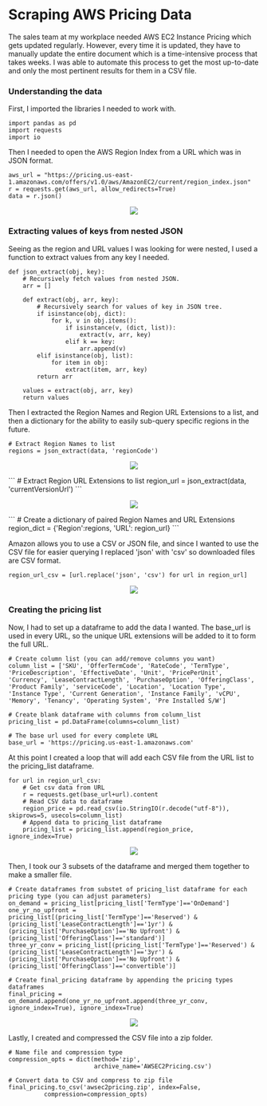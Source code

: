 # Scraping AWS Pricing Data
The sales team at my workplace needed AWS EC2 Instance Pricing which gets updated regularly. However, every time it is updated, they have to manually update the entire document which is a time-intensive process that takes weeks. I was able to automate this process to get the most up-to-date and only the most pertinent results for them in a CSV file.

### Understanding the data

First, I imported the libraries I needed to work with.
```
import pandas as pd
import requests
import io
```

Then I needed to open the AWS Region Index from a URL which was in JSON format.
```
aws_url = "https://pricing.us-east-1.amazonaws.com/offers/v1.0/aws/AmazonEC2/current/region_index.json"
r = requests.get(aws_url, allow_redirects=True)
data = r.json()
```
<p align="center">
<img src= "/images/awsregionindex.png" class="center"/>
</p>

### Extracting values of keys from nested JSON
Seeing as the region and URL values I was looking for were nested, I used a function to extract values from any key I needed.
```
def json_extract(obj, key):
    # Recursively fetch values from nested JSON.
    arr = []

    def extract(obj, arr, key):
        # Recursively search for values of key in JSON tree.
        if isinstance(obj, dict):
            for k, v in obj.items():
                if isinstance(v, (dict, list)):
                    extract(v, arr, key)
                elif k == key:
                    arr.append(v)
        elif isinstance(obj, list):
            for item in obj:
                extract(item, arr, key)
        return arr

    values = extract(obj, arr, key)
    return values
```

Then I extracted the Region Names and Region URL Extensions to a list, and then a dictionary for the ability to easily sub-query specific regions in the future.
```
# Extract Region Names to list
regions = json_extract(data, 'regionCode')
```
<p align="center">
<img src= "/images/awsregions.png" class="center"/>
</p>
```
# Extract Region URL Extensions to list
region_url = json_extract(data, 'currentVersionUrl')
```
<p align="center">
<img src= "/images/awsurls.png" class="center"/>
</p>
```
# Create a dictionary of paired Region Names and URL Extensions
region_dict = {'Region':regions, 'URL': region_url}
```

Amazon allows you to use a CSV or JSON file, and since I wanted to use the CSV file for easier querying I replaced 'json' with 'csv' so downloaded files are CSV format.
```
region_url_csv = [url.replace('json', 'csv') for url in region_url]
```
<p align="center">
<img src= "/images/awsurlscsv.png" class="center"/>
</p>

### Creating the pricing list
Now, I had to set up a dataframe to add the data I wanted. The base_url is used in every URL, so the unique URL extensions will be added to it to form the full URL.
```
# Create column list (you can add/remove columns you want)
column_list = ['SKU', 'OfferTermCode', 'RateCode', 'TermType', 'PriceDescription', 'EffectiveDate', 'Unit', 'PricePerUnit', 'Currency', 'LeaseContractLength', 'PurchaseOption', 'OfferingClass', 'Product Family', 'serviceCode', 'Location', 'Location Type', 'Instance Type', 'Current Generation', 'Instance Family', 'vCPU', 'Memory', 'Tenancy', 'Operating System', 'Pre Installed S/W']

# Create blank dataframe with columns from column_list
pricing_list = pd.DataFrame(columns=column_list)

# The base url used for every complete URL
base_url = 'https://pricing.us-east-1.amazonaws.com'
```

At this point I created a loop that will add each CSV file from the URL list to the pricing_list dataframe.
```
for url in region_url_csv:
    # Get csv data from URL
    r = requests.get(base_url+url).content
    # Read CSV data to dataframe
    region_price = pd.read_csv(io.StringIO(r.decode("utf-8")), skiprows=5, usecols=column_list)
    # Append data to pricing_list dataframe
    pricing_list = pricing_list.append(region_price, ignore_index=True)
 ```   
<p align="center">
<img src= "/images/awspricinglistdata.png" class="center"/>
</p>

Then, I took our 3 subsets of the dataframe and merged them together to make a smaller file.
```
# Create dataframes from substet of pricing_list dataframe for each pricing type (you can adjust parameters)
on_demand = pricing_list[pricing_list['TermType']=='OnDemand']
one_yr_no_upfront = pricing_list[(pricing_list['TermType']=='Reserved') & (pricing_list['LeaseContractLength']=='1yr') & (pricing_list['PurchaseOption']=='No Upfront') & (pricing_list['OfferingClass']=='standard')]
three_yr_conv = pricing_list[(pricing_list['TermType']=='Reserved') & (pricing_list['LeaseContractLength']=='3yr') & (pricing_list['PurchaseOption']=='No Upfront') & (pricing_list['OfferingClass']=='convertible')]

# Create final_pricing dataframe by appending the pricing types dataframes
final_pricing = on_demand.append(one_yr_no_upfront.append(three_yr_conv, ignore_index=True), ignore_index=True)
```
<p align="center">
<img src= "/images/awsfinalpricingdata.png" class="center"/>
</p>

Lastly, I created and compressed the CSV file into a zip folder.
```
# Name file and compression type
compression_opts = dict(method='zip',
                        archive_name='AWSEC2Pricing.csv')  

# Convert data to CSV and compress to zip file
final_pricing.to_csv('awsec2pricing.zip', index=False,
          compression=compression_opts)  
```
